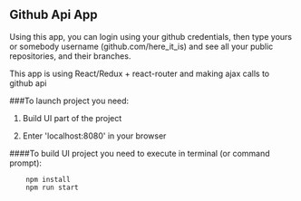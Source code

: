 Github Api App
----------------------------------------------

Using this app, you can login using your github credentials, then type yours or somebody username (github.com/here_it_is) and see all your public repositories, and their branches.

This app is using React/Redux + react-router and making ajax calls to github api

###To launch project you need:
1. Build UI part of the project

2. Enter 'localhost:8080' in your browser

####To build UI project you need to execute in terminal (or command prompt):
```
    npm install
    npm run start
```

